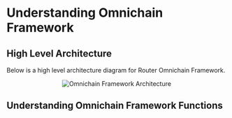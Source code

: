 # Understanding Omnichain Framework

## High Level Architecture
Below is a high level architecture diagram for Router Omnichain Framework.

<center><img src={require('../../../src/images/Omnichain Framework.png').default} alt="Omnichain Framework Architecture" style={{width: "100%", marginBottom: 12}}/></center>


## Understanding Omnichain Framework Functions

